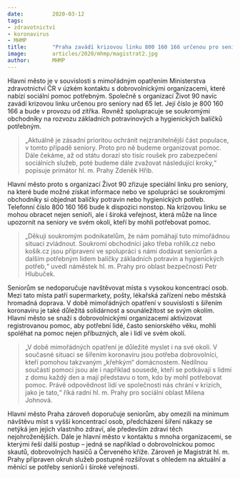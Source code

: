 ```yaml
---
date:         2020-03-12
tags:         
- zdravotnictví 
- koronavirus 
- MHMP
title:        "Praha zavádí krizovou linku 800 160 166 určenou pro seniory. Do pomoci seniorům zapojuje dobrovolníky i obchodníky"
image: 	      articles/2020/mhmp/magistrat2.jpg
author:       MHMP
---
```


Hlavní město je v souvislosti s mimořádným opatřením Ministerstva zdravotnictví ČR v úzkém kontaktu s dobrovolnickými organizacemi, které nabízí sociální pomoc potřebným. Společně s organizací Život 90 navíc zavádí krizovou linku určenou pro seniory nad 65 let. Její číslo je 800 160 166 a bude v provozu od zítřka. Rovněž spolupracuje se soukromými obchodníky na rozvozu základních potravinových a hygienických balíčků potřebným.

> „Aktuálně je zásadní prioritou ochránit nejzranitelnější část populace, v tomto případě seniory. Proto pro ně budeme organizovat pomoc. Dále čekáme, až od státu dorazí sto tisíc roušek pro zabezpečení sociálních služeb, poté budeme dále zvažovat následující kroky,“ popisuje primátor hl. m. Prahy Zdeněk Hřib.

Hlavní město proto s organizací Život 90 zřizuje speciální linku pro seniory, na které bude možné získat informace nebo ve spolupráci se soukromými obchodníky si objednat balíčky potravin nebo hygienických potřeb. Telefonní číslo 800 160 166 bude k dispozici nonstop. Na krizovou linku se mohou obracet nejen senioři, ale i široká veřejnost, která může na lince upozornit na seniory ve svém okolí, kteří by mohli potřebovat pomoc.

> „Děkuji soukromým podnikatelům, že nám pomáhají tuto mimořádnou situaci zvládnout. Soukromí obchodníci jako třeba rohlík.cz nebo košík.cz jsou připraveni ve spolupráci s námi dodávat seniorům a dalším potřebným lidem balíčky základních potravin a hygienických potřeb,“ uvedl náměstek hl. m. Prahy pro oblast bezpečnosti Petr Hlubuček.

Seniorům se nedoporučuje navštěvovat místa s vysokou koncentrací osob. Mezi tato místa patří supermarkety, pošty, lékařská zařízení nebo městská hromadná doprava. V době mimořádných opatření v souvislosti s šířením koronaviru je také důležitá solidárnost a sounáležitost se svým okolím. Hlavní město se snaží s dobrovolnickými organizacemi aktivizovat registrovanou pomoc, aby potřební lidé, často seniorského věku, mohli spoléhat na pomoc nejen příbuzných, ale i lidí ve svém okolí.

> „V době mimořádných opatření je důležité myslet i na své okolí. V současné situaci se šířením koronaviru jsou potřeba dobrovolníci, kteří pomohou takzvaným „křehkým“ domácnostem. Nedílnou součástí pomoci jsou ale i například sousedé, kteří se potkávají s lidmi z domu každý den a mají představu o tom, kdo by mohl potřebovat pomoc. Právě odpovědnost lidí ve společnosti nás chrání v krizích, jako je tato,“ říká radní hl. m. Prahy pro sociální oblast Milena Johnová.

Hlavní město Praha zároveň doporučuje seniorům, aby omezili na minimum návštěvu míst s vyšší koncentrací osob, předcházení šíření nákazy se netýká jen jejich vlastního zdraví, ale především zdraví těch nejohroženějších. Dále je hlavní město v kontaktu s mnoha organizacemi, se kterými řeší další postup – jedná se například o dobrovolnickou pomoc skautů, dobrovolných hasičů a Červeného kříže. Zároveň je Magistrát hl. m. Prahy připraven okruh služeb postupně rozšiřovat s ohledem na aktuální a měnící se potřeby seniorů i široké veřejnosti.


